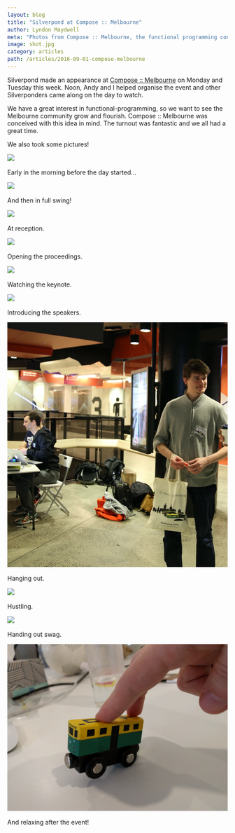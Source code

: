 ```yaml
---
layout: blog
title: "Silverpond at Compose :: Melbourne"
author: Lyndon Maydwell
meta: "Photos from Compose :: Melbourne, the functional programming conference we helped organise"
image: shot.jpg
category: articles
path: /articles/2016-09-01-compose-melbourne
---
```


Silverpond made an appearance at
[Compose :: Melbourne](http://www.composeconference.org/)
on Monday and Tuesday this week.
Noon, Andy and I helped organise the event and other Silverponders came
along on the day to watch.

We have a great interest in functional-programming, so we want to see the
Melbourne community grow and flourish. Compose :: Melbourne was conceived
with this idea in mind. The turnout was fantastic and we all had a great
time.

We also took some pictures!

<!--more-->

![](./shot_6.png)

Early in the morning before the day started...

![](./shot_11.png)

And then in full swing!

![](./shot_2.png)

At reception.

![](./shot_3.png)

Opening the proceedings.

![](./shot_4.png)

Watching the keynote.

![](./shot_5.png)

Introducing the speakers.

![](./shot_7.png)

Hanging out.

![](./shot_9.png)

Hustling.

![](./shot_10.png)

Handing out swag.

![](./shot_1.png)

And relaxing after the event!
